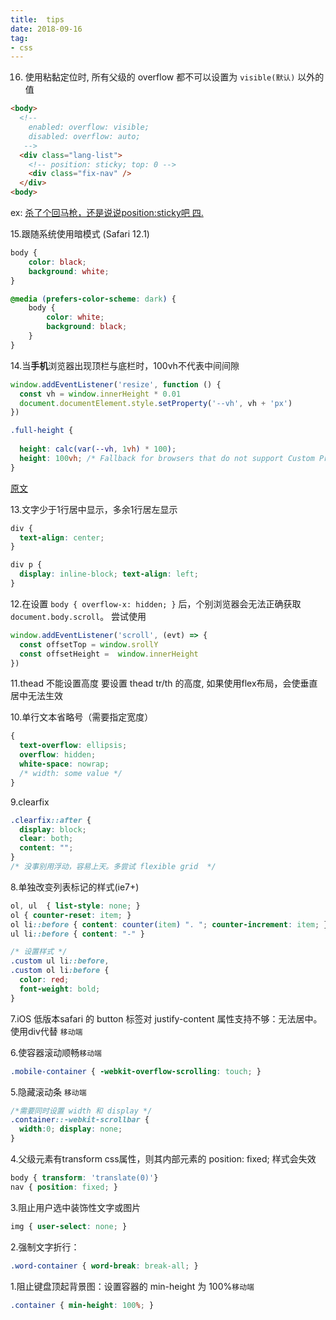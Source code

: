 ```yaml
---
title:  tips
date: 2018-09-16
tag:
- css
---
```



16. 使用粘黏定位时, 所有父级的 overflow 都不可以设置为 `visible(默认)` 以外的值

``` html
<body>
  <!-- 
    enabled: overflow: visible;
    disabled: overflow: auto;
   -->
  <div class="lang-list">
    <!-- position: sticky; top: 0 -->
    <div class="fix-nav" />
  </div>
<body>
```

ex: [杀了个回马枪，还是说说position:sticky吧 四.](https://www.zhangxinxu.com/wordpress/2018/12/css-position-sticky/)

15.跟随系统使用暗模式 (Safari 12.1)

``` css
body {
    color: black;
    background: white;
}

@media (prefers-color-scheme: dark) {
    body {
        color: white;
        background: black;
    }
}
```

14.当**手机**浏览器出现顶栏与底栏时，100vh不代表中间间隙

``` js
window.addEventListener('resize', function () {
  const vh = window.innerHeight * 0.01
  document.documentElement.style.setProperty('--vh', vh + 'px')
})

```

``` css
.full-height {
  
  height: calc(var(--vh, 1vh) * 100);
  height: 100vh; /* Fallback for browsers that do not support Custom Properties */
}
```
[原文](https://css-tricks.com/the-trick-to-viewport-units-on-mobile/)

13.文字少于1行居中显示，多余1行居左显示

``` css
div {
  text-align: center;
}

div p {
  display: inline-block; text-align: left;
}
```

12.在设置 `body { overflow-x: hidden; }` 后，个别浏览器会无法正确获取 `document.body.scroll`。
尝试使用

``` js
window.addEventListener('scroll', (evt) => {
  const offsetTop = window.srollY
  const offsetHeight =  window.innerHeight
})

```

11.thead 不能设置高度 要设置 thead tr/th 的高度, 如果使用flex布局，会使垂直居中无法生效

10.单行文本省略号（需要指定宽度）

```css
{
  text-overflow: ellipsis; 
  overflow: hidden; 
  white-space: nowrap; 
  /* width: some value */
}
```

9.clearfix

``` css
.clearfix::after {
  display: block;
  clear: both;
  content: "";
}
/* 没事别用浮动，容易上天。多尝试 flexible grid  */

```

8.单独改变列表标记的样式(ie7+)
``` css
ol, ul  { list-style: none; }
ol { counter-reset: item; }
ol li::before { content: counter(item) ". "; counter-increment: item; }
ul li::before { content: "-" }

/* 设置样式 */
.custom ul li::before,
.custom ol li:before {
  color: red;
  font-weight: bold;
}
```

7.iOS 低版本safari 的 button 标签对 justify-content 属性支持不够：无法居中。使用div代替 `移动端`

6.使容器滚动顺畅`移动端`
```css
.mobile-container { -webkit-overflow-scrolling: touch; }
```

5.隐藏滚动条 `移动端`
``` css
/*需要同时设置 width 和 display */
.container::-webkit-scrollbar {
  width:0; display: none;
}
```

4.父级元素有transform css属性，则其内部元素的 position: fixed; 样式会失效

``` css
body { transform: 'translate(0)'}
nav { position: fixed; }
```

3.阻止用户选中装饰性文字或图片
```css
img { user-select: none; }
```

2.强制文字折行：
```css
.word-container { word-break: break-all; }
```

1.阻止键盘顶起背景图：设置容器的 min-height 为 100%`移动端`
```css
.container { min-height: 100%; }
```